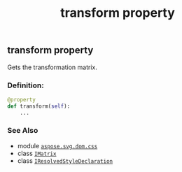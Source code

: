 ﻿---
title: transform property
second_title: Aspose.SVG for Python via .NET API References
description: 
type: docs
weight: 330
url: /python-net/aspose.svg.dom.css/iresolvedstyledeclaration/transform/
is_root: false
---

## transform property


Gets the transformation matrix.
### Definition:
```python
@property
def transform(self):
    ...
```

### See Also
* module [`aspose.svg.dom.css`](../../)
* class [`IMatrix`](/svg/python-net/aspose.svg.drawing/imatrix)
* class [`IResolvedStyleDeclaration`](/svg/python-net/aspose.svg.dom.css/iresolvedstyledeclaration)

